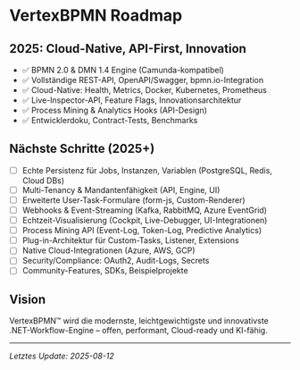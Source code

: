 # VertexBPMN Roadmap

## 2025: Cloud-Native, API-First, Innovation

- ✅ BPMN 2.0 & DMN 1.4 Engine (Camunda-kompatibel)
- ✅ Vollständige REST-API, OpenAPI/Swagger, bpmn.io-Integration
- ✅ Cloud-Native: Health, Metrics, Docker, Kubernetes, Prometheus
- ✅ Live-Inspector-API, Feature Flags, Innovationsarchitektur
- ✅ Process Mining & Analytics Hooks (API-Design)
- ✅ Entwicklerdoku, Contract-Tests, Benchmarks

## Nächste Schritte (2025+)

- [ ] Echte Persistenz für Jobs, Instanzen, Variablen (PostgreSQL, Redis, Cloud DBs)
- [ ] Multi-Tenancy & Mandantenfähigkeit (API, Engine, UI)
- [ ] Erweiterte User-Task-Formulare (form-js, Custom-Renderer)
- [ ] Webhooks & Event-Streaming (Kafka, RabbitMQ, Azure EventGrid)
- [ ] Echtzeit-Visualisierung (Cockpit, Live-Debugger, UI-Integrationen)
- [ ] Process Mining API (Event-Log, Token-Log, Predictive Analytics)
- [ ] Plug-in-Architektur für Custom-Tasks, Listener, Extensions
- [ ] Native Cloud-Integrationen (Azure, AWS, GCP)
- [ ] Security/Compliance: OAuth2, Audit-Logs, Secrets
- [ ] Community-Features, SDKs, Beispielprojekte

## Vision

VertexBPMN™ wird die modernste, leichtgewichtigste und innovativste .NET-Workflow-Engine – offen, performant, Cloud-ready und KI-fähig.

---
*Letztes Update: 2025-08-12*
